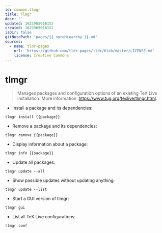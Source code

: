 ```yaml
---
id: common.tlmgr
title: Tlmgr
desc: ''
updated: 1623965016152
created: 1623965016152
isDir: false
gitNotePath: 'pages/{{ noteHiearchy }}.md'
sources:
  - name: tldr-pages
    url: 'https://github.com/tldr-pages/tldr/blob/master/LICENSE.md'
    license: Creative Commons
---
```

# tlmgr

> Manages packages and configuration options of an existing TeX Live installation.
> More information: <https://www.tug.org/texlive/tlmgr.html>.

- Install a package and its dependencies:

`tlmgr install {{package}}`

- Remove a package and its dependencies:

`tlmgr remove {{package}}`

- Display information about a package:

`tlmgr info {{package}}`

- Update all packages:

`tlmgr update --all`

- Show possible updates without updating anything:

`tlmgr update --list`

- Start a GUI version of tlmgr:

`tlmgr gui`

- List all TeX Live configurations:

`tlmgr conf`

